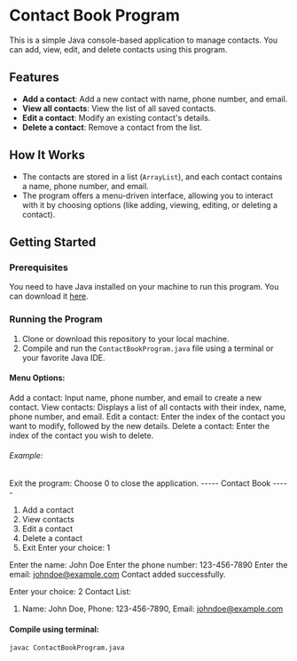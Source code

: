 # Contact Book Program

This is a simple Java console-based application to manage contacts. You can add, view, edit, and delete contacts using this program.

## Features

- **Add a contact**: Add a new contact with name, phone number, and email.
- **View all contacts**: View the list of all saved contacts.
- **Edit a contact**: Modify an existing contact's details.
- **Delete a contact**: Remove a contact from the list.

## How It Works

- The contacts are stored in a list (`ArrayList`), and each contact contains a name, phone number, and email.
- The program offers a menu-driven interface, allowing you to interact with it by choosing options (like adding, viewing, editing, or deleting a contact).

## Getting Started

### Prerequisites

You need to have Java installed on your machine to run this program. You can download it [here](https://www.oracle.com/java/technologies/javase-jdk11-downloads.html).

### Running the Program

1. Clone or download this repository to your local machine.
2. Compile and run the `ContactBookProgram.java` file using a terminal or your favorite Java IDE.
#### Menu Options:
Add a contact: Input name, phone number, and email to create a new contact.
View contacts: Displays a list of all contacts with their index, name, phone number, and email.
Edit a contact: Enter the index of the contact you want to modify, followed by the new details.
Delete a contact: Enter the index of the contact you wish to delete.
###### Example:
Exit the program: Choose 0 to close the application.
----- Contact Book -----
1. Add a contact
2. View contacts
3. Edit a contact
4. Delete a contact
0. Exit
Enter your choice: 1

Enter the name: John Doe
Enter the phone number: 123-456-7890
Enter the email: johndoe@example.com
Contact added successfully.

Enter your choice: 2
Contact List:
1. Name: John Doe, Phone: 123-456-7890, Email: johndoe@example.com

#### Compile using terminal:
```bash
javac ContactBookProgram.java


 
